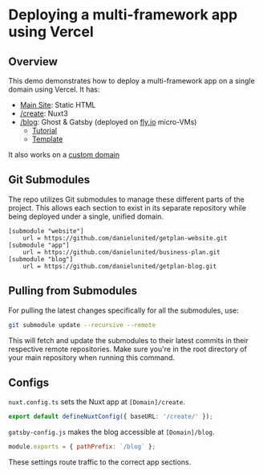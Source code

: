 # Deploying a multi-framework app using Vercel

## Overview

This demo demonstrates how to deploy a multi-framework app on a single domain using Vercel. It has:

- [Main Site](https://getplan.vercel.app/): Static HTML 
- [/create](https://getplan.vercel.app/create): Nuxt3 
- [/blog](https://getplan.vercel.app/blog/): Ghost & Gatsby  (deployed on [fly.io](https://fly.io/) micro-VMs)
  - [Tutorial](https://blixtdev.com/how-to-host-a-ghost-blog-for-free-on-fly-io/)
  - [Template](https://github.com/TryGhost/gatsby-starter-ghost)

It also works on a [custom domain](https://pitch.co.il/)

## Git Submodules

The repo utilizes Git submodules to manage these different parts of the project. This allows each section to exist in its separate repository while being deployed under a single, unified domain.

```git
[submodule "website"]
    url = https://github.com/danielunited/getplan-website.git
[submodule "app"]
    url = https://github.com/danielunited/business-plan.git
[submodule "blog"]
    url = https://github.com/danielunited/getplan-blog.git
```

## Pulling from Submodules

For pulling the latest changes specifically for all the submodules, use:

```bash
git submodule update --recursive --remote
```

This will fetch and update the submodules to their latest commits in their respective remote repositories. Make sure you're in the root directory of your main repository when running this command.

## Configs

`nuxt.config.ts` sets the Nuxt app at `[Domain]/create`.
```ts
export default defineNuxtConfig({ baseURL: '/create/' });
```

`gatsby-config.js` makes the blog accessible at `[Domain]/blog`.
```js
module.exports = { pathPrefix: `/blog` };
```

These settings route traffic to the correct app sections.
